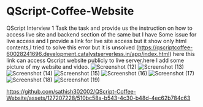 # QScript-Coffee-Website
QScript Interview 1 Task
the task and provide us the instruction on how to access live site and backend section of the same but I have Some issue for live access and I provide a link for live site access but it show only html contents,I tried to solve this error but it is unsolved (https://qscriptcoffee-60028241696.development.catalystserverless.in/app/index.html) here this link can access Qscript website publicly to live server.here I add some picture of my website and video.
![Screenshot (12)](https://github.com/sathish302002/QScript-Coffee-Website/assets/127207228/6c571725-b927-4952-94fc-8a7807815f0b)
![Screenshot (13)](https://github.com/sathish302002/QScript-Coffee-Website/assets/127207228/57a7eb50-4b97-471a-8b4e-fb28731e7c88)
![Screenshot (14)](https://github.com/sathish302002/QScript-Coffee-Website/assets/127207228/9435d5cc-6a91-4ee6-bb05-7232bb49996e)
![Screenshot (15)](https://github.com/sathish302002/QScript-Coffee-Website/assets/127207228/77f04979-71fa-4e0f-8f7d-48cb44ef5715)
![Screenshot (16)](https://github.com/sathish302002/QScript-Coffee-Website/assets/127207228/89862d07-ee6d-44b2-9f1b-edf4cde841da)
![Screenshot (17)](https://github.com/sathish302002/QScript-Coffee-Website/assets/127207228/3e1de52d-6b62-4788-b407-462ad4c81c2e)
![Screenshot (18)](https://github.com/sathish302002/QScript-Coffee-Website/assets/127207228/4bcc3691-3349-4292-87b0-cce9890f477a)
![Screenshot (19)](https://github.com/sathish302002/QScript-Coffee-Website/assets/127207228/a8b96a20-e3b5-4d65-bdcb-835cfc8412e0)



https://github.com/sathish302002/QScript-Coffee-Website/assets/127207228/510bc58a-b543-4c30-b48d-4ec62b784c63

